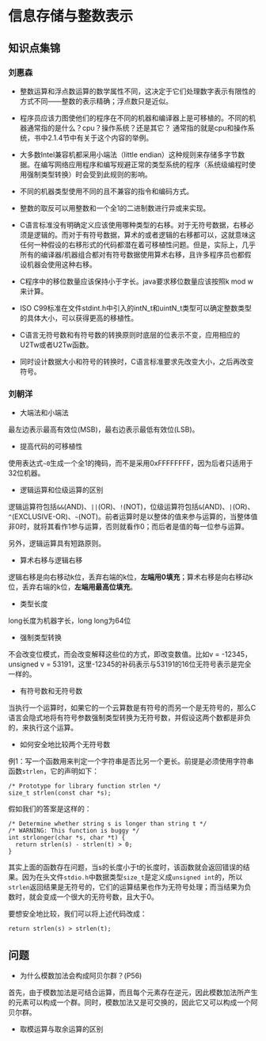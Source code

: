 # 信息存储与整数表示

## 知识点集锦

### 刘惠森

- 整数运算和浮点数运算的数学属性不同，这决定于它们处理数字表示有限性的方式不同——整数的表示精确；浮点数只是近似。

- 程序员应该力图使他们的程序在不同的机器和编译器上是可移植的。不同的机器通常指的是什么？cpu？操作系统？还是其它？
通常指的就是cpu和操作系统，书中2.1.4节中有关于这个内容的举例。

- 大多数Intel兼容机都采用小端法（little endian）这种规则来存储多字节数据。在编写网络应用程序和编写规避正常的类型系统的程序（系统级编程时使用强制类型转换）时会受到此规则的影响。

- 不同的机器类型使用不同的且不兼容的指令和编码方式。

- 整数的取反可以用整数和一个全1的二进制数进行异或来实现。

- C语言标准没有明确定义应该使用哪种类型的右移。对于无符号数据，右移必须是逻辑的。而对于有符号数据，算术的或者逻辑的右移都可以，这就意味这任何一种假设的右移形式的代码都潜在着可移植性问题。但是，实际上，几乎所有的编译器/机器组合都对有符号数据使用算术右移，且许多程序员也都假设机器会使用这种右移。

- C程序中的移位数量应该保持小于字长。java要求移位数量应该按照k mod w来计算。

- ISO C99标准在文件stdint.h中引入的intN_t和uintN_t类型可以确定整数类型的具体大小，可以获得更高的移植性。

- C语言无符号数和有符号数的转换原则时底层的位表示不变，应用相应的U2Tw或者U2Tw函数。

- 同时设计数据大小和符号的转换时，C语言标准要求先改变大小，之后再改变符号。

### 刘朝洋

- 大端法和小端法

最左边表示最高有效位(MSB)，最右边表示最低有效位(LSB)。

- 提高代码的可移植性

使用表达式`~0`生成一个全1的掩码，而不是采用0xFFFFFFFF，因为后者只适用于32位机器。

- 逻辑运算和位级运算的区别

逻辑运算符包括`&&`(AND)、`||`(OR)、`!`(NOT)，位级运算符包括`&`(AND)、`|`(OR)、`^`(EXCLUSIVE-OR)、`~`(NOT)。前者运算时是以整体的值来参与运算的，当整体值非0时，就将其看作1参与运算，否则就看作0；而后者是值的每一位参与运算。

另外，逻辑运算具有短路原则。

- 算术右移与逻辑右移

逻辑右移是向右移动k位，丢弃右端的k位，**左端用0填充**；算术右移是向右移动k位，丢弃右端的k位，**左端用最高位填充**。

- 类型长度

long长度为机器字长，long long为64位

- 强制类型转换

不会改变位模式，而会改变解释这些位的方式，即改变数值。比如v = -12345，unsigned v = 53191，这里-12345的补码表示与53191的16位无符号表示是完全一样的。

- 有符号数和无符号数

当执行一个运算时，如果它的一个云算数是有符号的而另一个是无符号的，那么C语言会隐式地将有符号参数强制类型转换为无符号数，并假设这两个数都是非负的，来执行这个运算。

- 如何安全地比较两个无符号数

例1：写一个函数用来判定一个字符串是否比另一个更长。前提是必须使用字符串函数`strlen`，它的声明如下：

```
/* Prototype for library function strlen */
size_t strlen(const char *s);
```

假如我们的答案是这样的：

```
/* Determine whether string s is longer than string t */
/* WARNING: This function is buggy */
int strlonger(char *s, char *t) {
  return strlen(s) - strlen(t) > 0;
}
```

其实上面的函数存在问题，当s的长度小于t的长度时，该函数就会返回错误的结果。因为在头文件`stdio.h`中数据类型`size_t`是定义成`unsigned int`的，所以`strlen`返回结果是无符号的，它们的运算结果也作为无符号处理；而当结果为负数时，就会变成一个很大的无符号数，且大于0。

要想安全地比较，我们可以将上述代码改成：

```
return strlen(s) > strlen(t);
```

## 问题

- 为什么模数加法会构成阿贝尔群？(P56)

首先，由于模数加法是可结合运算，而且每个元素存在逆元，因此模数加法所产生的元素可以构成一个群。同时，模数加法又是可交换的，因此它又可以构成一个阿贝尔群。

- 取模运算与取余运算的区别
